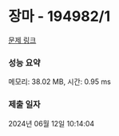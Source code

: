 # 장마 - 194982/1 

[문제 링크](https://level.goorm.io/exam/194982/%EC%9E%A5%EB%A7%88/quiz/1) 

### 성능 요약

메모리: 38.02 MB, 시간: 0.95 ms

### 제출 일자

2024년 06월 12일 10:14:04


